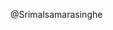 @Srimalsamarasinghe

<!---
Srimalsamarasinghe123/Srimalsamarasinghe123 is a ✨ special ✨ repository because its `README.md` (this file) appears on your GitHub profile.
You can click the Preview link to take a look at your changes.
--->
